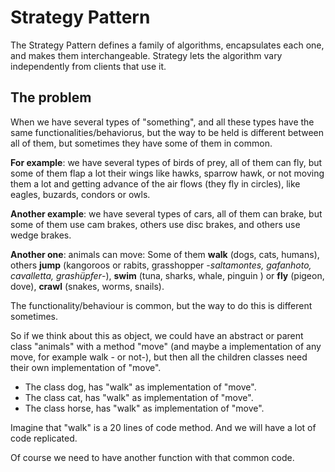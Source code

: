 # Strategy Pattern

The Strategy Pattern defines a family of algorithms, encapsulates each one, and makes them interchangeable.
Strategy lets the algorithm vary independently from clients that use it.

## The problem

When we have several types of "something", and all these types have the same functionalities/behaviorus, but the way to be held is different between all of them, but sometimes they have some of them in common.

**For example**: we have several types of birds of prey, all of them can fly, but some of them flap a lot their wings like hawks, sparrow hawk, or not moving them a lot and getting advance of the air flows (they fly in circles), like eagles, buzards, condors or owls.

**Another example**: we have several types of cars, all of them can brake, but some of them use cam brakes, others use disc brakes, and others use wedge brakes.

**Another one**: animals can move: Some of them **walk** (dogs, cats, humans), others **jump** (kangoroos or rabits, grasshopper -_saltamontes, gafanhoto, cavalletta, grashüpfer_-), **swim** (tuna, sharks, whale, pinguin ) or **fly** (pigeon, dove), **crawl** (snakes, worms, snails).


The functionality/behaviour is common, but the way to do this is different sometimes.

So if we think about this as object, we could have an abstract or parent class "animals" with a method "move" (and maybe a implementation of any move, for example walk - or not-), but then all the children classes need their own implementation of "move".

- The class dog, has "walk" as implementation of "move".
- The class cat, has "walk" as implementation of "move".
- The class horse, has "walk" as implementation of "move".

Imagine that "walk" is a 20 lines of code method.
And we will have a lot of code replicated.

Of course we need to have another function with that common code.

